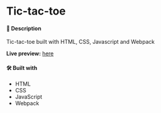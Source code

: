 # Tic-tac-toe

#### 📝 Description
Tic-tac-toe built with HTML, CSS, Javascript and Webpack

**Live preview:** [here](https://cocky-banach-35576d.netlify.app/)

#### 🛠️ Built with
 * HTML
 * CSS
 * JavaScript
 * Webpack
 
